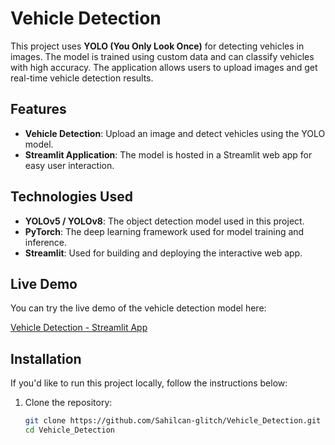 # Vehicle Detection

This project uses **YOLO (You Only Look Once)** for detecting vehicles in images. The model is trained using custom data and can classify vehicles with high accuracy. The application allows users to upload images and get real-time vehicle detection results.

## Features

- **Vehicle Detection**: Upload an image and detect vehicles using the YOLO model.
- **Streamlit Application**: The model is hosted in a Streamlit web app for easy user interaction.
  
## Technologies Used

- **YOLOv5 / YOLOv8**: The object detection model used in this project.
- **PyTorch**: The deep learning framework used for model training and inference.
- **Streamlit**: Used for building and deploying the interactive web app.

## Live Demo

You can try the live demo of the vehicle detection model here:

[Vehicle Detection - Streamlit App](https://vehicledetection-9.streamlit.app/)

## Installation

If you'd like to run this project locally, follow the instructions below:

1. Clone the repository:

   ```bash
   git clone https://github.com/Sahilcan-glitch/Vehicle_Detection.git
   cd Vehicle_Detection
